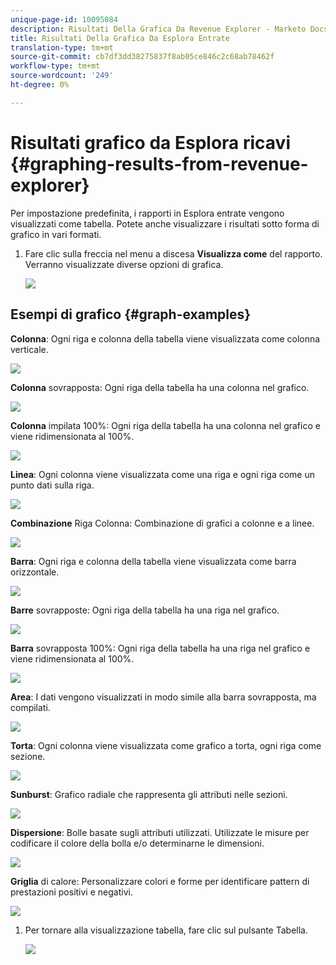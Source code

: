```yaml
---
unique-page-id: 10095084
description: Risultati Della Grafica Da Revenue Explorer - Marketo Docs - Documentazione Del Prodotto
title: Risultati Della Grafica Da Esplora Entrate
translation-type: tm+mt
source-git-commit: cb7df3dd38275837f8ab05ce846c2c68ab78462f
workflow-type: tm+mt
source-wordcount: '249'
ht-degree: 0%

---
```



# Risultati grafico da Esplora ricavi {#graphing-results-from-revenue-explorer}

Per impostazione predefinita, i rapporti in Esplora entrate vengono visualizzati come tabella. Potete anche visualizzare i risultati sotto forma di grafico in vari formati.

1. Fare clic sulla freccia nel menu a discesa **Visualizza come** del rapporto. Verranno visualizzate diverse opzioni di grafica.

   ![](assets/one-1.png)

## Esempi di grafico {#graph-examples}

**Colonna**: Ogni riga e colonna della tabella viene visualizzata come colonna verticale.

![](assets/column.png)

**Colonna** sovrapposta: Ogni riga della tabella ha una colonna nel grafico.

![](assets/stacked-column.png)

**Colonna** impilata 100%: Ogni riga della tabella ha una colonna nel grafico e viene ridimensionata al 100%.

![](assets/100-stacked-column.png)

**Linea**: Ogni colonna viene visualizzata come una riga e ogni riga come un punto dati sulla riga.

![](assets/line.png)

**Combinazione** Riga Colonna: Combinazione di grafici a colonne e a linee.

![](assets/column-line-combo.png)

**Barra**: Ogni riga e colonna della tabella viene visualizzata come barra orizzontale.

![](assets/bar.png)

**Barre** sovrapposte: Ogni riga della tabella ha una riga nel grafico.

![](assets/stacked-bar.png)

**Barra** sovrapposta 100%: Ogni riga della tabella ha una riga nel grafico e viene ridimensionata al 100%.

![](assets/100-stacked-bar.png)

**Area**: I dati vengono visualizzati in modo simile alla barra sovrapposta, ma compilati.

![](assets/area.png)

**Torta**: Ogni colonna viene visualizzata come grafico a torta, ogni riga come sezione.

![](assets/pie.png)

**Sunburst**: Grafico radiale che rappresenta gli attributi nelle sezioni.

![](assets/sunburst.png)

**Dispersione**: Bolle basate sugli attributi utilizzati. Utilizzate le misure per codificare il colore della bolla e/o determinarne le dimensioni.

![](assets/scatter.png)

**Griglia** di calore: Personalizzare colori e forme per identificare pattern di prestazioni positivi e negativi.

![](assets/heat-grid.png)

1. Per tornare alla visualizzazione tabella, fare clic sul pulsante Tabella.

   ![](assets/two-1.png)
